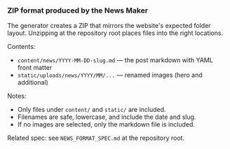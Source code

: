 ### ZIP format produced by the News Maker

The generator creates a ZIP that mirrors the website's expected folder layout. Unzipping at the repository root places files into the right locations.

Contents:
- `content/news/YYYY-MM-DD-slug.md` — the post markdown with YAML front matter
- `static/uploads/news/YYYY/MM/...` — renamed images (hero and additional)

Notes:
- Only files under `content/` and `static/` are included.
- Filenames are safe, lowercase, and include the date and slug.
- If no images are selected, only the markdown file is included.

Related spec: see `NEWS_FORMAT_SPEC.md` at the repository root.

